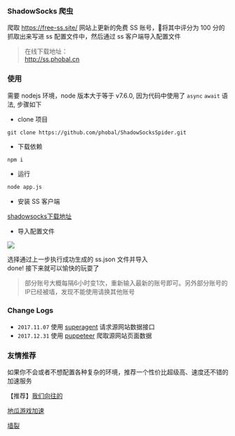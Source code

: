 ### ShadowSocks 爬虫

爬取 <https://free-ss.site/> 网站上更新的免费 SS 账号，将其中评分为 100 分的抓取出来写进 ss 配置文件中，然后通过 ss 客户端导入配置文件  

> 在线下载地址：  
> http://ss.phobal.cn

### 使用

需要 nodejs 环境，node 版本大于等于 v7.6.0, 因为代码中使用了 `async` `await` 语法, 步骤如下

* clone 项目

``` git
git clone https://github.com/phobal/ShadowSocksSpider.git
```

* 下载依赖

``` bash
npm i
```

* 运行

``` bash
node app.js
```

* 安装 SS 客户端

[shadowsocks下载地址](https://github.com/shadowsocks/ShadowsocksX-NG)

* 导入配置文件

![](./assets/1.jpg)

选择通过上一步执行成功生成的 ss.json 文件并导入  
done!
接下来就可以愉快的玩耍了

> 部分账号大概每隔6小时变1次，重新输入最新的账号即可。另外部分账号的IP已经被墙，发现不能使用请换其他账号

### Change Logs

* `2017.11.07` 使用 [superagent](https://github.com/visionmedia/superagent) 请求源网站数据接口
* `2017.12.31` 使用 [puppeteer](https://github.com/GoogleChrome/puppeteer) 爬取源网站页面数据 

### 友情推荐

如果你不会或者不想配置各种复杂的环境，推荐一个性价比超级高、速度还不错的加速服务  

【推荐】[我们向往的](https://wmsxwd999.men/auth/register?code=a6J1)

[地瓜游戏加速](https://www.diguass.cc/aff.php?aff=429)  

[墙裂](https://go.qianglie.cc/aff.php?aff=2189)  
